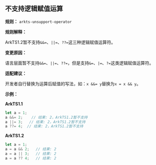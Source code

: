 ## 不支持逻辑赋值运算

**规则：** `arkts-unsupport-operator`

**规则解释：**

ArkTS1.2暂不支持`&&=`、`||=`、`??=`这三种逻辑赋值运算符。

**变更原因：**

语言层面暂不支持`&&=`、`||=`、`??=`，但是支持`&=`、`|=`、`?=`这类逻辑赋值运算符。

**适配建议：**
 
开发者自行替换为运算后赋值的写法，如：`x &&= y`替换为`x = x && y`。

**示例：**

**ArkTS1.1**

```typescript
let a = 1;
a &&= 2;    // 结果: 2，ArkTS1.2暂不支持
a ||= 3;   // 结果: 2，ArkTS1.2暂不支持
a ??= 4;  // 结果: 2，ArkTS1.2暂不支持
```

**ArkTS1.2**

```typescript
let a = 1;
a = a && 2;   // 结果: 2
a = a || 3;   // 结果: 2
a = a ?? 4;   // 结果: 2
```